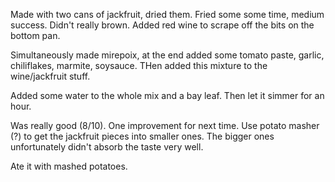 Made with two cans of jackfruit, dried them. Fried some some time, medium success. Didn't really brown. Added red wine to scrape off the bits on the bottom pan.

Simultaneously made mirepoix, at the end added some tomato paste, garlic, chiliflakes, marmite, soysauce. THen added this mixture to the wine/jackfruit stuff.

Added some water to the whole mix and a bay leaf. Then let it simmer for an hour.

Was really good (8/10). One improvement for next time. Use potato masher (?) to get the jackfruit pieces into smaller ones. The bigger ones unfortunately didn't absorb the taste very well. 

Ate it with mashed potatoes.